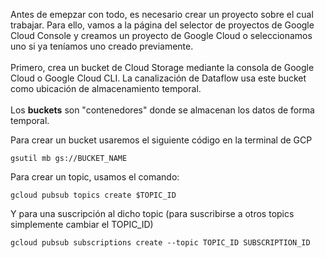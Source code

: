 Antes de emepzar con todo, es necesario crear un proyecto sobre el cual trabajar. Para ello, vamos a la página del selector de proyectos de Google Cloud Console y creamos un proyecto de Google Cloud o seleccionamos uno si ya teníamos uno creado previamente.
</br></br>
Primero, crea un bucket de Cloud Storage mediante la consola de Google Cloud o Google Cloud CLI. La canalización de Dataflow usa este bucket como ubicación de almacenamiento temporal.
</br></br>
Los **buckets** son "contenedores" donde se almacenan los datos de forma temporal.

Para crear un bucket usaremos el siguiente código en la terminal de GCP
```
gsutil mb gs://BUCKET_NAME
```


Para crear un topic, usamos el comando:

```
gcloud pubsub topics create $TOPIC_ID
```

Y para una suscripción al dicho topic (para suscribirse a otros topics simplemente cambiar el TOPIC_ID)

```
gcloud pubsub subscriptions create --topic TOPIC_ID SUBSCRIPTION_ID
```
